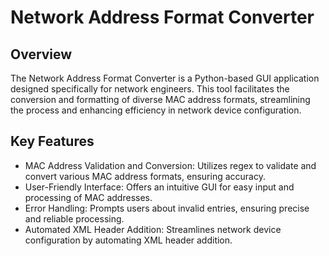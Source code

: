# Network Address Format Converter

## Overview
The Network Address Format Converter is a Python-based GUI application designed specifically for network engineers. This tool facilitates the conversion and formatting of diverse MAC address formats, streamlining the process and enhancing efficiency in network device configuration.

## Key Features
- MAC Address Validation and Conversion: Utilizes regex to validate and convert various MAC address formats, ensuring accuracy.
- User-Friendly Interface: Offers an intuitive GUI for easy input and processing of MAC addresses.
- Error Handling: Prompts users about invalid entries, ensuring precise and reliable processing.
- Automated XML Header Addition: Streamlines network device configuration by automating XML header addition.
